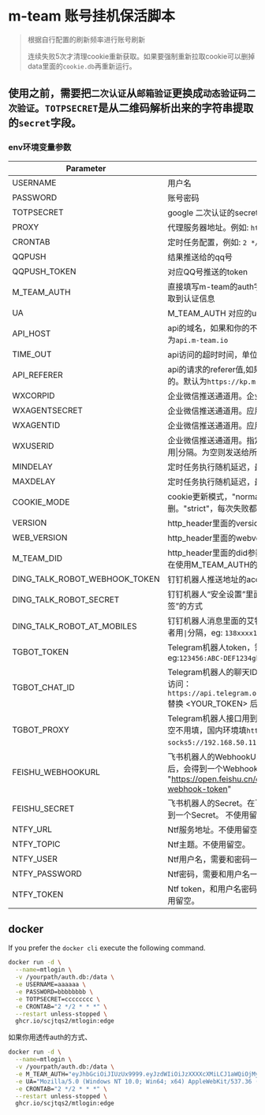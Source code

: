 # m-team 账号挂机保活脚本

> 根据自行配置的刷新频率进行账号刷新
>
> 连续失败5次才清理cookie重新获取。如果要强制重新拉取cookie可以删掉 data里面的`cookie.db`再重新运行。
>

## 使用之前，需要把`二次认证`从`邮箱验证`更换成`动态验证码二次验证`。`TOTPSECRET`是从二维码解析出来的字符串提取的`secret`字段。

### env环境变量参数

| Parameter                     | Notes                                                                                                                       |
|-------------------------------|-----------------------------------------------------------------------------------------------------------------------------|
| USERNAME                      | 用户名                                                                                                                         |
| PASSWORD                      | 账号密码                                                                                                                        |
| TOTPSECRET                    | google 二次认证的secret                                                                                                          |
| PROXY                         | 代理服务器地址。例如: `http://192.168.50.123:7890`                                                                                    |
| CRONTAB                       | 定时任务配置，例如: `2 */2 * * *`                                                                                                    |
| QQPUSH                        | 结果推送给的qq号                                                                                                                   |
| QQPUSH_TOKEN                  | 对应QQ号推送的token                                                                                                               |
| M_TEAM_AUTH                   | 直接填写m-team的auth字段，自行用浏览器登录，然后抓取到认证信息                                                                                        |
| UA                            | M_TEAM_AUTH 对应的user-agent                                                                                                   |
| API_HOST                      | api的域名，如果和你的不一样，就换成你自己的。默认值为`api.m-team.io`                                                                                 |
| TIME_OUT                      | api访问的超时时间，单位秒。默认值为60                                                                                                       |
| API_REFERER                   | api的请求的referer值,如果和你的不一样，就换成你自己的。默认为`https://kp.m-team.cc/`                                                                 |
| WXCORPID                      | 企业微信推送通道用。企业ID                                                                                                              |
| WXAGENTSECRET                 | 企业微信推送通道用。应用秘钥                                                                                                              |
| WXAGENTID                     | 企业微信推送通道用。应用ID                                                                                                              |
| WXUSERID                      | 企业微信推送通道用。指定接收消息的成员ID，多个接收者用\|分隔。为空则发送给所有成员                                                                                 |
| MINDELAY                      | 定时任务执行随机延迟，最小延迟（分钟）。默认值0                                                                                                    |
| MAXDELAY                      | 定时任务执行随机延迟，最大延迟（分钟）。默认值0                                                                                                    |
| COOKIE_MODE                   | cookie更新模式，"normal"(默认）,连续失败6次才删。"strict"，每次失败都会删掉cookie尝试重新登录                                                              |
| VERSION                       | http_header里面的version版本号，eg 1.1.2                                                                                           |
| WEB_VERSION                   | http_header里面的webversion版本号, eg 1120                                                                                        |
| M_TEAM_DID                    | http_header里面的did参数。和M_TEAM_AUTH绑定。仅在使用M_TEAM_AUTH的时候需要填                                                                    |
| DING_TALK_ROBOT_WEBHOOK_TOKEN | 钉钉机器人推送地址的access_token                                                                                                      |
| DING_TALK_ROBOT_SECRET        | 钉钉机器人“安全设置”里面的“加签”秘钥，目前仅适配“加签”的方式                                                                                           |
| DING_TALK_ROBOT_AT_MOBILES    | 钉钉机器人消息里面的艾特配置，填对方手机号。多个接受者用`\|`分隔，eg: `138xxxx1234\|137xxxx5678`。留空@all                                                    |
| TGBOT_TOKEN                   | Telegram机器人token，需要在[BotFather](https://t.me/BotFather)注册后获取。eg:`123456:ABC-DEF1234ghIkl-zyx57W2v1u123ew11`                 |
| TGBOT_CHAT_ID                 | Telegram机器人的聊天ID。去找你的 Bot 聊天一次，然后访问：`https://api.telegram.org/bot<YOUR_TOKEN>/getUpdates`替换 <YOUR_TOKEN> 后查看响应数据里的 chat.id。 |
| TGBOT_PROXY                   | Telegram机器人接口用到的代理。如果你是国外环境，留空不用填，国内环境填`http://192.168.50.111:7890`或者`socks5://192.168.50.111:1080`这种代理                     |
| FEISHU_WEBHOOKURL             | 飞书机器人的WebhookURL。在飞书开放平台创建机器人后，会得到一个WebhookURL。 eg: "https://open.feishu.cn/open-apis/bot/v2/hook/your-webhook-token"       |
| FEISHU_SECRET                 | 飞书机器人的Secret。在飞书开放平台创建机器人后，会得到一个Secret。 不使用留空。                                                                              |
| NTFY_URL                      | Ntf服务地址。不使用留空。                                                                                                              |
| NTFY_TOPIC                    | Ntf主题。不使用留空。                                                                                                                |
| NTFY_USER                     | Ntf用户名，需要和密码一起设置。不使用留空。                                                                                                     |
| NTFY_PASSWORD                 | Ntf密码，需要和用户名一起设置。不使用留空。                                                                                                     |
| NTFY_TOKEN                    | Ntf token，和用户名密码的作用一致，优先级更高。不使用留空。                                                                                          |

## docker

If you prefer the `docker cli` execute the following command.

```bash
docker run -d \
  --name=mtlogin \
  -v /yourpath/auth.db:/data \
  -e USERNAME=aaaaaa \
  -e PASSWORD=bbbbbbbb \
  -e TOTPSECRET=cccccccc \
  -e CRONTAB="2 */2 * * *" \
  --restart unless-stopped \
  ghcr.io/scjtqs2/mtlogin:edge
```

如果你用透传auth的方式、

```bash
docker run -d \
  --name=mtlogin \
  -v /yourpath/auth.db:/data \
  -e M_TEAM_AUTH="eyJhbGciOiJIUzUx9999.eyJzdWIiOiJzXXXXcXMiLCJ1aWQiOjMyNDI5MiwianRpIjoiY2JlNGE1MWUtZWMzOC00MTExLWEzNmYtY2E5N2RmMGI4NzdhIiwiaXNzIjoiaHR0cHM6Ly9hcGkubS10ZWFtLmNjIiwiaWF0IjoxNzE3MzkzMjk1LCJleHAiOjE3MTk5ODUyOTV9.B1dBTSNHcdSHziNqgGs8zlknxc84XXXXXaiRJNyvSLBkarHQiTzdhN-HA-BZf_AaVYhxwHRSmSDfV41PsRwH_Q" \
  -e UA="Mozilla/5.0 (Windows NT 10.0; Win64; x64) AppleWebKit/537.36 (KHTML, like Gecko) Chrome/125.0.0.0 Safari/537.36 Edg/125.0.0.0" \
  -e CRONTAB="2 */2 * * *" \
  --restart unless-stopped \
  ghcr.io/scjtqs2/mtlogin:edge
```